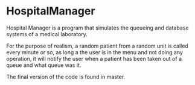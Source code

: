 # HospitalManager

Hospital Manager is a program that simulates the queueing and database systems of a medical laboratory.

For the purpose of realism, a random patient from a random unit is called every minute or so, as long a the user is in the menu and not doing any operation, it will notify
the user when a patient has been taken out of a queue and what queue was it.

The final version of the code is found in master.
